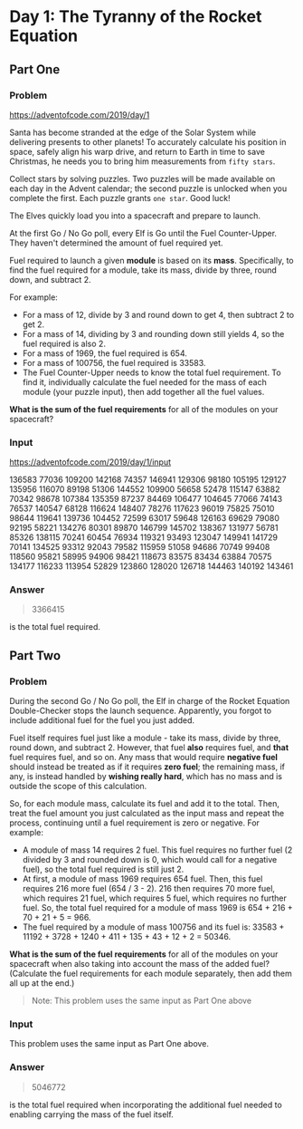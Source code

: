 # Day 1: The Tyranny of the Rocket Equation

## Part One

### Problem

<https://adventofcode.com/2019/day/1>

Santa has become stranded at the edge of the Solar System while delivering presents to other planets! To accurately calculate his position in space, safely align his warp drive, and return to Earth in time to save Christmas, he needs you to bring him measurements from `fifty stars`.

Collect stars by solving puzzles. Two puzzles will be made available on each day in the Advent calendar; the second puzzle is unlocked when you complete the first. Each puzzle grants `one star`. Good luck!

The Elves quickly load you into a spacecraft and prepare to launch.

At the first Go / No Go poll, every Elf is Go until the Fuel Counter-Upper. They haven't determined the amount of fuel required yet.

Fuel required to launch a given **module** is based on its **mass**. Specifically, to find the fuel required for a module, take its mass, divide by three, round down, and subtract 2.

For example:

- For a mass of 12, divide by 3 and round down to get 4, then subtract 2 to get 2.
- For a mass of 14, dividing by 3 and rounding down still yields 4, so the fuel required is also 2.
- For a mass of 1969, the fuel required is 654.
- For a mass of 100756, the fuel required is 33583.
- The Fuel Counter-Upper needs to know the total fuel requirement. To find it, individually calculate the fuel needed for the mass of each module (your puzzle input), then add together all the fuel values.

**What is the sum of the fuel requirements** for all of the modules on your spacecraft?

### Input

<https://adventofcode.com/2019/day/1/input>

136583
77036
109200
142168
74357
146941
129306
98180
105195
129127
135956
116070
89198
51306
144552
109900
56658
52478
115147
63882
70342
98678
107384
135359
87237
84469
106477
104645
77066
74143
76537
140547
68128
116624
148407
78276
117623
96019
75825
75010
98644
119641
139736
104452
72599
63017
59648
126163
69629
79080
92195
58221
134276
80301
89870
146799
145702
138367
131977
56781
85326
138115
70241
60454
76934
119321
93493
123047
149941
141729
70141
134525
93312
92043
79582
115959
51058
94686
70749
99408
118560
95821
58995
94906
98421
118673
83575
83434
63884
70575
134177
116233
113954
52829
123860
128020
126718
144463
140192
143461

### Answer

> 3366415

is the total fuel required.

## Part Two

### Problem

During the second Go / No Go poll, the Elf in charge of the Rocket Equation Double-Checker stops the launch sequence. Apparently, you forgot to include additional fuel for the fuel you just added.

Fuel itself requires fuel just like a module - take its mass, divide by three, round down, and subtract 2. However, that fuel **also** requires fuel, and **that** fuel requires fuel, and so on. Any mass that would require **negative fuel** should instead be treated as if it requires **zero fuel**; the remaining mass, if any, is instead handled by **wishing really hard**, which has no mass and is outside the scope of this calculation.

So, for each module mass, calculate its fuel and add it to the total. Then, treat the fuel amount you just calculated as the input mass and repeat the process, continuing until a fuel requirement is zero or negative. For example:

- A module of mass 14 requires 2 fuel. This fuel requires no further fuel (2 divided by 3 and rounded down is 0, which would call for a negative fuel), so the total fuel required is still just 2.
- At first, a module of mass 1969 requires 654 fuel. Then, this fuel requires 216 more fuel (654 / 3 - 2). 216 then requires 70 more fuel, which requires 21 fuel, which requires 5 fuel, which requires no further fuel. So, the total fuel required for a module of mass 1969 is 654 + 216 + 70 + 21 + 5 = 966.
- The fuel required by a module of mass 100756 and its fuel is: 33583 + 11192 + 3728 + 1240 + 411 + 135 + 43 + 12 + 2 = 50346.

**What is the sum of the fuel requirements** for all of the modules on your spacecraft when also taking into account the mass of the added fuel? (Calculate the fuel requirements for each module separately, then add them all up at the end.)

> Note: This problem uses the same input as Part One above

### Input

This problem uses the same input as Part One above.

### Answer

> 5046772

is the total fuel required when incorporating the additional fuel needed to enabling carrying the mass of the fuel itself.
